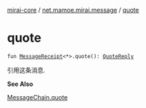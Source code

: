 [mirai-core](../index.md) / [net.mamoe.mirai.message](index.md) / [quote](./quote.md)

# quote

`fun `[`MessageReceipt`](-message-receipt/index.md)`<*>.quote(): `[`QuoteReply`](../net.mamoe.mirai.message.data/-quote-reply/index.md)

引用这条消息.

**See Also**

[MessageChain.quote](../net.mamoe.mirai.message.data/quote.md)

